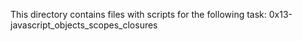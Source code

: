 This directory contains files with scripts for the following task:
0x13-javascript_objects_scopes_closures
